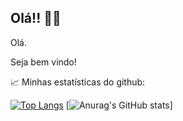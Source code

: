 ## Olá!! 👨‍💻

Olá. 

Seja bem vindo!


📈 Minhas estatísticas do github:

[![Top Langs](https://github-readme-stats.vercel.app/api/top-langs/?username=mikessdev&theme=tokyonight&hide=css,html&langs_count=10)](https://github.com/anuraghazra/github-readme-stats)
[![Anurag's GitHub stats](https://github-readme-stats.vercel.app/api?username=mikessdev&show=reviews,discussions_started,discussions_answered&show_icons=true&theme=tokyonight)]


